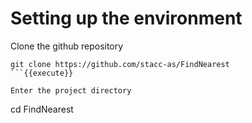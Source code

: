 # Setting up the environment

Clone the github repository
```
git clone https://github.com/stacc-as/FindNearest
```{{execute}}

Enter the project directory
```
cd FindNearest
```{{execute}}

